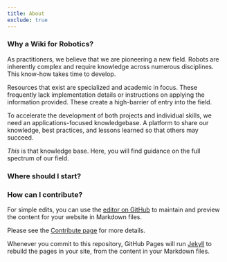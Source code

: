 ```yaml
---
title: About
exclude: true
---
```


### Why a Wiki for Robotics?
As practitioners, we believe that we are pioneering a new field.
Robots are inherently complex and require knowledge across numerous disciplines. This know-how takes time to develop.

Resources that exist are specialized and academic in focus. These frequently lack implementation details or instructions on applying the information provided.  These create a high-barrier of entry into the field.

To accelerate the development of both projects and individual skills, we need an applications-focused knowledgebase. A platform to share our knowledge, best practices, and lessons learned so that others may succeed.

*This* is that knowledge base. Here, you will find guidance on the full spectrum of our field.

### Where should I start?

### How can I contribute?

For simple edits, you can use the [editor on GitHub](https://github.com/smbryan/smbryan.github.io/edit/master/README.md) to maintain and preview the content for your website in Markdown files.

Please see the [Contribute page](https://roboticsknowledgebase.com/docs) for more details.

Whenever you commit to this repository, GitHub Pages will run [Jekyll](https://jekyllrb.com/) to rebuild the pages in your site, from the content in your Markdown files.

